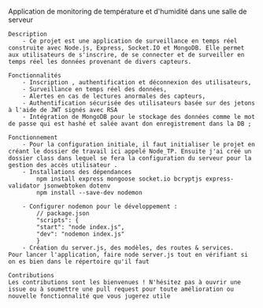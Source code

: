 Application de monitoring de température et d'humidité dans une salle de serveur

    Description
        - Ce projet est une application de surveillance en temps réel construite avec Node.js, Express, Socket.IO et MongoDB. Elle permet aux utilisateurs de s'inscrire, de se connecter et de surveiller en temps réel les données provenant de divers capteurs.

    Fonctionnalités
        - Inscription , authentification et déconnexion des utilisateurs,
        - Surveillance en temps réel des données,
        - Alertes en cas de lectures anormales des capteurs,
        - Authentification sécurisée des utilisateurs basée sur des jetons à l'aide de JWT signés avec RSA
        - Intégration de MongoDB pour le stockage des données comme le mot de passe qui est hashé et salée avant don enregistrement dans la DB ;

    Fonctionnement
        - Pour la configuration initiale, il faut initialiser le projet en créant le dossier de travail ici appelé Node_TP. Ensuite j'ai créé un dossier class dans lequel se fera la configuration du serveur pour la gestion des accès utilisateur .
        - Installations des dépendances
            npm install express mongoose socket.io bcryptjs express-validator jsonwebtoken dotenv
            npm install --save-dev nodemon

        - Configurer nodemon pour le développement :
            // package.json
            "scripts": {
            "start": "node index.js",
            "dev": "nodemon index.js"
            }
        - Création du server.js, des modèles, des routes & services.
    Pour lancer l'application, faire node server.js tout en vérifiant si on es bien dans le répertoire qu'il faut

    Contributions
    Les contributions sont les bienvenues ! N'hésitez pas à ouvrir une issue ou à soumettre une pull request pour toute amélioration ou nouvelle fonctionnalité que vous jugerez utile
